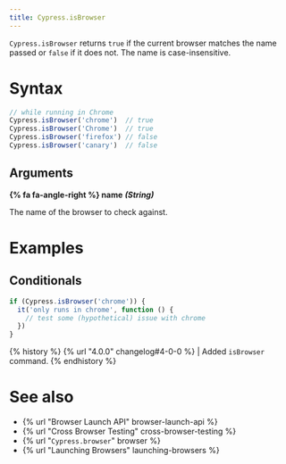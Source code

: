 ```yaml
---
title: Cypress.isBrowser
---
```


`Cypress.isBrowser` returns `true` if the current browser matches the name passed or `false` if it does not. The name is case-insensitive.

# Syntax

```javascript
// while running in Chrome
Cypress.isBrowser('chrome')  // true
Cypress.isBrowser('Chrome')  // true
Cypress.isBrowser('firefox') // false
Cypress.isBrowser('canary')  // false
```

## Arguments

**{% fa fa-angle-right %} name**  ***(String)***

The name of the browser to check against.

# Examples

## Conditionals

```javascript
if (Cypress.isBrowser('chrome')) {
  it('only runs in chrome', function () {
    // test some (hypothetical) issue with chrome
  })
}
```

{% history %}
{% url "4.0.0" changelog#4-0-0 %} | Added `isBrowser` command.
{% endhistory %}

# See also

- {% url "Browser Launch API" browser-launch-api %}
- {% url "Cross Browser Testing" cross-browser-testing %}
- {% url "`Cypress.browser`" browser %}
- {% url "Launching Browsers" launching-browsers %}
